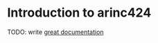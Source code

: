 # Introduction to arinc424

TODO: write [great documentation](http://jacobian.org/writing/what-to-write/)
